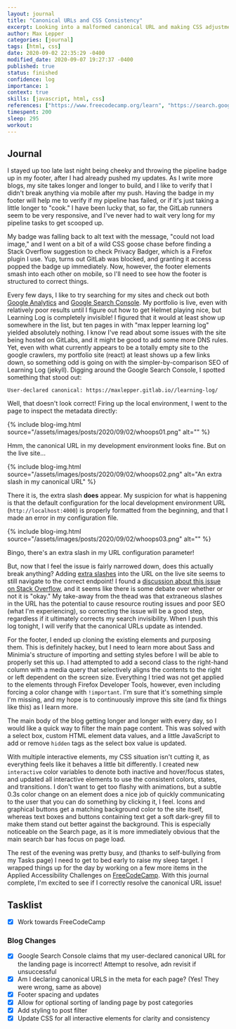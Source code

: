 ```yaml
---
layout: journal
title: "Canonical URLs and CSS Consistency"
excerpt: Looking into a malformed canonical URL and making CSS adjustments to the footer and interactive elements.
author: Max Lepper
categories: [journal]
tags: [html, css]
date: 2020-09-02 22:35:29 -0400
modified_date: 2020-09-07 19:27:37 -0400
published: true
status: finished
confidence: log
importance: 1
context: true
skills: [javascript, html, css]
references: ["https://www.freecodecamp.org/learn", "https://search.google.com/search-console/about", "https://marketingplatform.google.com/about/analytics/", "https://stackoverflow.com/questions/10161177/url-with-multiple-forward-slashes-does-it-break-anything"]
timespent: 200
sleep: 295
workout:
---
```


## Journal

I stayed up too late last night being cheeky and throwing the pipeline badge up in my footer, after I had already pushed my updates. As I write more blogs, my site takes longer and longer to build, and I like to verify that I didn't break anything via mobile after my push. Having the badge in my footer will help me to verify if my pipeline has failed, or if it's just taking a little longer to "cook." I have been lucky that, so far, the GitLab runners seem to be very responsive, and I've never had to wait very long for my pipeline tasks to get scooped up.

My badge was falling back to alt text with the message, "could not load image," and I went on a bit of a wild CSS goose chase before finding a Stack Overflow suggestion to check Privacy Badger, which is a Firefox plugin I use. Yup, turns out GitLab was blocked, and granting it access popped the badge up immediately. Now, however, the footer elements smash into each other on mobile, so I'll need to see how the footer is structured to correct things.

Every few days, I like to try searching for my sites and check out both [Google Analytics]({{page.references[2]}}) and [Google Search Console]({{page.references[1]}}). My portfolio is live, even with relatively poor results until I figure out how to get Helmet playing nice, but Learning Log is completely invisible! I figured that it would at least show up somewhere in the list, but ten pages in with "max lepper learning log" yielded absolutely nothing. I know I've read about some issues with the site being hosted on GitLabs, and it might be good to add some more DNS rules. Yet, even with what currently appears to be a totally empty site to the google crawlers, my portfolio site (react) at least shows up a few links down, so something odd is going on with the simpler-by-comparison SEO of Learning Log (jekyll). Digging around the Google Search Console, I spotted something that stood out:

`User-declared canonical: https://maxlepper.gitlab.io//learning-log/`

Well, that doesn't look correct! Firing up the local environment, I went to the page to inspect the metadata directly:

{% include blog-img.html source="/assets/images/posts/2020/09/02/whoops01.png" alt="" %}

Hmm, the canonical URL in my development environment looks fine. But on the live site...

{% include blog-img.html source="/assets/images/posts/2020/09/02/whoops02.png" alt="An extra slash in my canonical URL" %}

There it is, the extra slash **does** appear. My suspicion for what is happening is that the default configuration for the local development environment URL (`http://localhost:4000`) is properly formatted from the beginning, and that I made an error in my configuration file.

{% include blog-img.html source="/assets/images/posts/2020/09/02/whoops03.png" alt="" %}

Bingo, there's an extra slash in my URL configuration parameter!

But, now that I feel the issue is fairly narrowed down, does this actually break anything? Adding [extra slashes](https://maxlepper.gitlab.io////learning-log///////skills/html//) into the URL on the live site seems to still navigate to the correct endpoint! I found a [discussion about this issue on Stack Overflow]({{page.references[3]}}), and it seems like there is some debate over whether or not it is "okay." My take-away from the thead was that extraneous slashes in the URL has the potential to cause resource routing issues and poor SEO (what I'm experiencing), so correcting the issue will be a good step, regardless if it ultimately corrects my search invisibility. When I push this log tonight, I will verify that the canonical URLs update as intended.

For the footer, I ended up cloning the existing elements and purposing them. This is definitely hackey, but I need to learn more about Sass and Minimia's structure of importing and setting styles before I will be able to properly set this up. I had attempted to add a second class to the right-hand column with a media query that selectively aligns the contents to the right or left dependent on the screen size. Everything I tried was not get applied to the elements through Firefox Developer Tools, however, even including forcing a color change with `!important`. I'm sure that it's something simple I'm missing, and my hope is to continuously improve this site (and fix things like this) as I learn more.

The main body of the blog getting longer and longer with every day, so I would like a quick way to filter the main page content. This was solved with a select box, custom HTML element data values, and a little JavaScript to add or remove `hidden` tags as the select box value is updated.

With multiple interactive elements, my CSS situation isn't cutting it, as everything feels like it behaves a little bit differently. I created new `interactive` color variables to denote both inactive and hover/focus states, and updated all interactive elements to use the consistent colors, states, and transitions. I don't want to get too flashy with animations, but a subtle 0.3s color change on an element does a nice job of quickly communicating to the user that you can do something by clicking it, I feel. Icons and graphical buttons get a matching background color to the site itself, whereas text boxes and buttons containing text get a soft dark-grey fill to make them stand out better against the background. This is especially noticeable on the Search page, as it is more immediately obvious that the main search bar has focus on page load.

The rest of the evening was pretty busy, and (thanks to self-bullying from my Tasks page) I need to get to bed early to raise my sleep target. I wrapped things up for the day by working on a few more items in the Applied Accessibility Challenges on [FreeCodeCamp]({{page.references[0]}}). With this journal complete, I'm excited to see if I correctly resolve the canonical URL issue!

## Tasklist

- [x] Work towards FreeCodeCamp

### Blog Changes
- [x] Google Search Console claims that my user-declared canonical URL for the landing page is incorrect! Attempt to resolve, adn revisit if unsuccessful
- [x] Am I declaring canonical URLS in the meta for each page? (Yes! They were wrong, same as above)
- [x] Footer spacing and updates
- [x] Allow for optional sorting of landing page by post categories
- [x] Add styling to post filter
- [x] Update CSS for all interactive elements for clarity and consistency